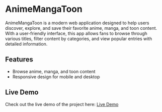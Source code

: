 # AnimeMangaToon

AnimeMangaToon is a modern web application designed to help users discover, explore, and save their favorite anime, manga, and toon content. With a user-friendly interface, this app allows fans to browse through various titles, filter content by categories, and view popular entries with detailed information.

## Features

- Browse anime, manga, and toon content
- Responsive design for mobile and desktop

## Live Demo

Check out the live demo of the project here: [Live Demo](https://animemangatoon.vercel.app/)

